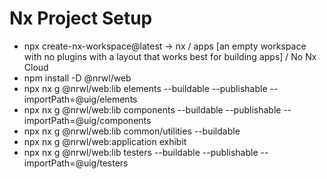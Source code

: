 # Nx Project Setup

-   npx create-nx-workspace@latest
    -> nx / apps [an empty workspace with no plugins with a layout that works best for building apps]
    / No Nx Cloud
-   npm install -D @nrwl/web
-   npx nx g @nrwl/web:lib elements --buildable --publishable --importPath=@uig/elements
-   npx nx g @nrwl/web:lib components --buildable --publishable --importPath=@uig/components
-   npx nx g @nrwl/web:lib common/utilities --buildable
-   npx nx g @nrwl/web:application exhibit
-   npx nx g @nrwl/web:lib testers --buildable --publishable --importPath=@uig/testers
